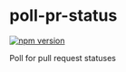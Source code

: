 # poll-pr-status

[![npm version](https://badge.fury.io/js/poll-pr-status.svg)](https://badge.fury.io/js/poll-pr-status)

Poll for pull request statuses
